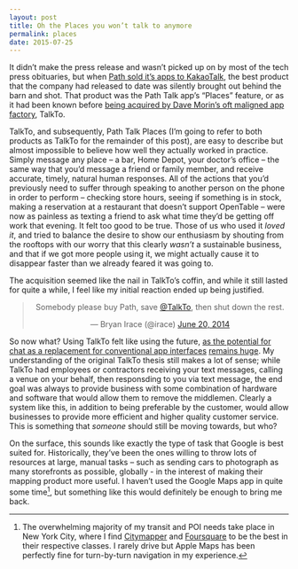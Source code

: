 ```yaml
---
layout: post
title: Oh the Places you won’t talk to anymore
permalink: places
date: 2015-07-25
---
```


It didn’t make the press release and wasn’t picked up on by most of the tech press obituaries, but when [Path sold it’s apps to KakaoTalk](http://recode.net/2015/04/21/path-to-sell-kakaotalk/), the best product that the company had released to date was silently brought out behind the barn and shot. That product was the Path Talk app’s “Places” feature, or as it had been known before [being acquired by Dave Morin’s oft maligned app factory](http://www.theverge.com/2014/9/30/6873665/path-talk-lets-you-text-businesses-talkto), TalkTo.

TalkTo, and subsequently, Path Talk Places (I’m going to refer to both products as TalkTo for the remainder of this post), are easy to describe but almost impossible to believe how well they actually worked in practice. Simply message any place – a bar, Home Depot, your doctor’s office – the same way that you’d message a friend or family member, and receive accurate, timely, natural human responses. All of the actions that you’d previously need to suffer through speaking to another person on the phone in order to perform – checking store hours, seeing if something is in stock, making a reservation at a restaurant that doesn’t support OpenTable – were now as painless as texting a friend to ask what time they’d be getting off work that evening. It felt too good to be true. Those of us who used it _loved it_, and tried to balance the desire to show our enthusiasm by shouting from the rooftops with our worry that this clearly _wasn’t_ a sustainable business, and that if we got more people using it, we might actually cause it to disappear faster than we already feared it was going to.

The acquisition seemed like the nail in TalkTo’s coffin, and while it still lasted for quite a while, I feel like my initial reaction ended up being justified.

<center><blockquote class="twitter-tweet" lang="en"><p lang="en" dir="ltr">Somebody please buy Path, save <a href="https://twitter.com/talkto">@TalkTo</a>, then shut down the rest.</p>&mdash; Bryan Irace (@irace) <a href="https://twitter.com/irace/status/480005809020338176">June 20, 2014</a></blockquote> <script async src="//platform.twitter.com/widgets.js" charset="utf-8"></script></center>

So now what? Using TalkTo felt like using the future, [as the potential for chat as a replacement for conventional app interfaces](https://medium.com/@mg/there-s-a-chat-for-that-apple-s-biggest-platform-opportunity-yet-19d5b1870857) [remains huge](http://ben-evans.com/benedictevans/2015/3/24/the-state-of-messaging). My understanding of the original TalkTo thesis still makes a lot of sense; while TalkTo had employees or contractors receiving your text messages, calling a venue on your behalf, then responsding to you via text message, the end goal was always to provide business with some combination of hardware and software that would allow them to remove the middlemen. Clearly a system like this, in addition to being preferable by the customer, would allow businesses to provide more efficient and higher quality customer service. This is something that _someone_ should still be moving towards, but who?

On the surface, this sounds like exactly the type of task that Google is best suited for. Historically, they’ve been the ones willing to throw lots of resources at large, manual tasks – such as sending cars to photograph as many storefronts as possible, globally - in the interest of making their mapping product more useful. I haven’t used the Google Maps app in quite some time[^1], but something like this would definitely be enough to bring me back.

[^1]: The overwhelming majority of my transit and POI needs take place in New York City, where I find [Citymapper](https://citymapper.com) and [Foursquare](https://foursquare.com) to be the best in their respective classes. I rarely drive but Apple Maps has been perfectly fine for turn-by-turn navigation in my experience.
